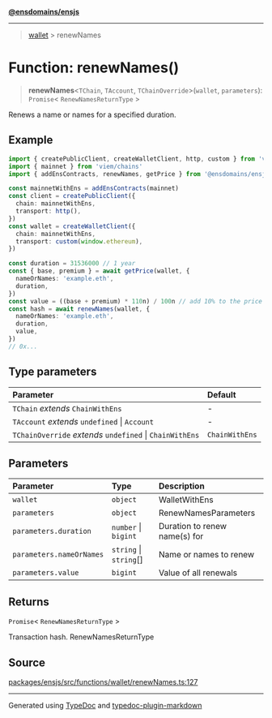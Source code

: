 [**@ensdomains/ensjs**](../README.md)

---

> [wallet](README.md) > renewNames

# Function: renewNames()

> **renewNames**\<`TChain`, `TAccount`, `TChainOverride`\>(`wallet`, `parameters`): `Promise`\< `RenewNamesReturnType` \>

Renews a name or names for a specified duration.

## Example

```ts
import { createPublicClient, createWalletClient, http, custom } from 'viem'
import { mainnet } from 'viem/chains'
import { addEnsContracts, renewNames, getPrice } from '@ensdomains/ensjs'

const mainnetWithEns = addEnsContracts(mainnet)
const client = createPublicClient({
  chain: mainnetWithEns,
  transport: http(),
})
const wallet = createWalletClient({
  chain: mainnetWithEns,
  transport: custom(window.ethereum),
})

const duration = 31536000 // 1 year
const { base, premium } = await getPrice(wallet, {
  nameOrNames: 'example.eth',
  duration,
})
const value = ((base + premium) * 110n) / 100n // add 10% to the price for buffer
const hash = await renewNames(wallet, {
  nameOrNames: 'example.eth',
  duration,
  value,
})
// 0x...
```

## Type parameters

| Parameter                                                | Default        |
| :------------------------------------------------------- | :------------- |
| `TChain` _extends_ `ChainWithEns`                        | -              |
| `TAccount` _extends_ `undefined` \| `Account`            | -              |
| `TChainOverride` _extends_ `undefined` \| `ChainWithEns` | `ChainWithEns` |

## Parameters

| Parameter                | Type                   | Description                   |
| :----------------------- | :--------------------- | :---------------------------- |
| `wallet`                 | `object`               | WalletWithEns                 |
| `parameters`             | `object`               | RenewNamesParameters          |
| `parameters.duration`    | `number` \| `bigint`   | Duration to renew name(s) for |
| `parameters.nameOrNames` | `string` \| `string`[] | Name or names to renew        |
| `parameters.value`       | `bigint`               | Value of all renewals         |

## Returns

`Promise`\< `RenewNamesReturnType` \>

Transaction hash. RenewNamesReturnType

## Source

[packages/ensjs/src/functions/wallet/renewNames.ts:127](https://github.com/ensdomains/ensjs-v3/blob/278f5349/packages/ensjs/src/functions/wallet/renewNames.ts#L127)

---

Generated using [TypeDoc](https://typedoc.org/) and [typedoc-plugin-markdown](https://www.npmjs.com/package/typedoc-plugin-markdown)
